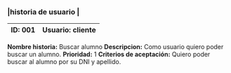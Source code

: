 
### |historia de usuario                                       |    
**ID:**  001 | **Usuario:**  cliente                               
| --------- | -------------------------------------------------
**Nombre historia:** Buscar alumno
**Descripcion:** Como usuario quiero poder buscar un alumno.
**Prioridad:** 1
**Criterios de aceptación:** Quiero poder buscar al alumno por su DNI y apellido.


